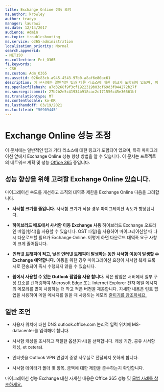 ```yaml
---
title: Exchange Online 성능 조정
ms.author: krowley
author: tracyp
manager: laurawi
ms.date: 12/14/2017
audience: Admin
ms.topic: troubleshooting
ms.service: o365-administration
localization_priority: Normal
search.appverid:
- MET150
ms.collection: Ent_O365
f1.keywords:
- CSH
ms.custom: Adm_O365
ms.assetid: 026e83cb-a945-4543-97b0-a8af6e80ac61
description: 이 문서에는 일반적인 팁과 다른 리소스에 대한 링크가 포함되어 있으며, 이 링크를 통해 사용자 관리의 성능을 Exchange Online.
ms.openlocfilehash: a7d3268f9f3cf1922319b03cf69d3f044272b27f
ms.sourcegitcommit: 27b2b2e5c41934b918cac2c171556c45e36661bf
ms.translationtype: MT
ms.contentlocale: ko-KR
ms.lasthandoff: 03/19/2021
ms.locfileid: "50909445"
---
```

# <a name="tune-exchange-online-performance"></a>Exchange Online 성능 조정

이 문서에는 일반적인 팁과 기타 리소스에 대한 링크가 포함되어 있으며, 특히 마이그레이션 앞에서 Exchange Online 성능 향상 방법을 알 수 있습니다. 이 문서는 프로젝트의 네트워크 계획 및 성능 [Office 365](./network-planning-and-performance.md) 중입니다.
   
## <a name="things-to-consider-in-order-to-improve-exchange-online-performance"></a>성능 향상을 위해 고려할 Exchange Online 있습니다.

마이그레이션 속도를 개선하고 조직의 대역폭 제한을 Exchange Online 다음을 고려합니다.
  
- **사서함 크기를 줄입니다.** 사서함 크기가 작을 경우 마이그레이션 속도가 향상됩니다. 
    
- **하이브리드 배포에서 사서함 이동 Exchange 사용** 하이브리드 Exchange 오프라인 메일(형식)을 사용할 수 있습니다. OST 파일)을 사용하여 마이그레이션할 때 다시 다운로드할 필요가 Exchange Online. 이렇게 하면 다운로드 대역폭 요구 사항이 크게 줄어듭니다. 
    
- **인터넷 트래픽이 적고, 낮은 인터넷 트래픽이 발생하는 동안 사서함 이동이 발생할 수 Exchange 예약합니다.** 이동을 위한 경우 마이그레이션 요청이 사서함 복제 프록시로 전송되어 즉시 수행되지 않을 수 있습니다. 
    
- **웹에서 사용할 수 있는 Outlook 팝업을 사용 합니다.** 작은 팝업은 서버에서 일부 구성 요소를 렌더링하여 Microsoft Edge 또는 Internet Explorer 전자 메일 메시지의 메모리를 많이 사용하는 더 작고 적은 버전을 제공합니다. 자세한 내용은 린트 팝업을 사용하여 메일 메시지를 읽을 때 사용되는 메모리 [줄이기를 참조하세요.](https://support.office.com/article/a6d6ba01-2562-4c3d-a8f1-78748dd506cf)


## <a name="general-advice"></a>일반 조언

- 사용자 위치에 대한 DNS outlook.office.com 논리적 입력 위치에 MS-datacenter를 입력해야 합니다.

- 사서함 캐싱을 조사하고 적절한 옵션(다시)을 선택합니다. 캐싱 기간, 공유 사서함 캐싱, et cetera).

- 인터넷을 Outlook VPN 연결이 중앙 사무실로 전달되지 못하게 합니다.

- 사서함 데이터가 폴더 및 항목, 금액에 대한 제한을 준수하는지 확인합니다.
    
마이그레이션 성능 Exchange 대한 자세한 내용은 Office 365 성능 및 [모범 사례를 참조하세요.](https://support.office.com/article/d9acb371-fd6c-4c14-aa8e-db5cbe39aa57)
